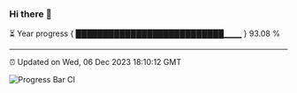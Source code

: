 ### Hi there 👋

⏳ Year progress { ███████████████████████████▁▁▁ } 93.08 %

---

⏰ Updated on Wed, 06 Dec 2023 18:10:12 GMT

![Progress Bar CI](https://github.com/Shyam-Makwana/GitHub-Actions-Demo/workflows/Progress%20Bar%20CI/badge.svg)

